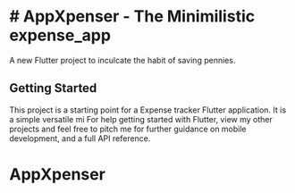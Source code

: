 # # AppXpenser - The Minimilistic expense_app

A new Flutter project to inculcate the habit of saving pennies.

## Getting Started

This project is a starting point for a Expense tracker Flutter application.
It is a simple versatile mi
For help getting started with Flutter, view my other projects and feel free to pitch me for further guidance on mobile development, and a full API reference.

# AppXpenser
